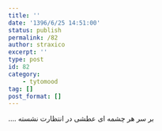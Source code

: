 ```yaml
---
title: ''
date: '1396/6/25 14:51:00'
status: publish
permalink: /82
author: straxico
excerpt: ''
type: post
id: 82
category:
    - tytomood
tag: []
post_format: []
---
```

<div>…. بر سر هر چشمه ای عطشی در انتظارت نشسته</div>
